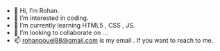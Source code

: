 - 👋 Hi, I’m Rohan.
- 👀 I’m interested in coding.
- 🌱 I’m currently learning HTML5 , CSS , JS.
- 💞️ I’m looking to collaborate on ...
- 📫 rohanpouel88@gmail.com is my email . If you want to reach to me.


